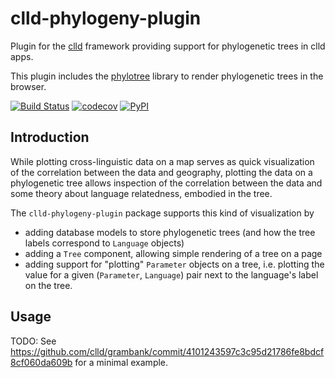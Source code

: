 # clld-phylogeny-plugin

Plugin for the [clld](https://github.com/clld/clld) framework providing
support for phylogenetic trees in clld apps.

This plugin includes the [phylotree](https://github.com/veg/phylotree.js/tree/master)
library to render phylogenetic trees in the browser.

[![Build Status](https://travis-ci.org/clld/clld-phylogeny-plugin.svg?branch=master)](https://travis-ci.org/clld/clld-phylogeny-plugin)
[![codecov](https://codecov.io/gh/clld/clld-phylogeny-plugin/branch/master/graph/badge.svg)](https://codecov.io/gh/clld/clld-phylogeny-plugin)
[![PyPI](https://img.shields.io/pypi/v/clld-phylogeny-plugin.svg)](https://pypi.python.org/pypi/clld-phylogeny-plugin)


## Introduction

While plotting cross-linguistic data on a map serves as quick visualization of the correlation between the data and geography, plotting the data on a phylogenetic tree allows inspection of the correlation between the data and some theory about language relatedness, embodied in the tree.

The `clld-phylogeny-plugin` package supports this kind of visualization by
- adding database models to store phylogenetic trees (and how the tree labels correspond to `Language` objects)
- adding a `Tree` component, allowing simple rendering of a tree on a page
- adding support for "plotting" `Parameter` objects on a tree, i.e. plotting the value for a given (`Parameter`, `Language`) pair next to the language's label on the tree.


## Usage

TODO: See https://github.com/clld/grambank/commit/4101243597c3c95d21786fe8bdcf8cf060da609b for a minimal example.
